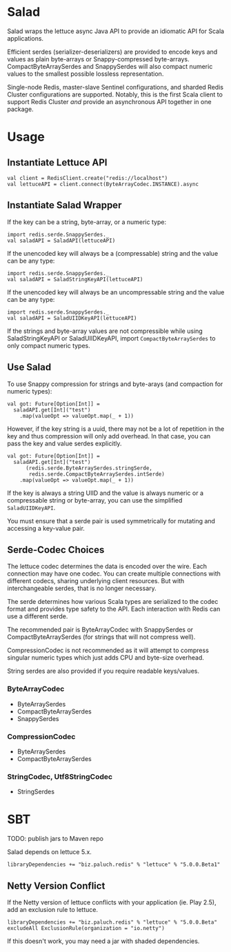 # Salad
Salad wraps the lettuce async Java API to provide an idiomatic API for Scala applications.

Efficient serdes (serializer-deserializers) are provided to encode keys and values as plain byte-arrays or Snappy-compressed byte-arrays.
CompactByteArraySerdes and SnappySerdes will also compact numeric values to the smallest possible lossless representation.

Single-node Redis, master-slave Sentinel configurations, and sharded Redis Cluster configurations are supported.
Notably, this is the first Scala client to support Redis Cluster *and* provide an asynchronous API together in one package.

# Usage
## Instantiate Lettuce API
```
val client = RedisClient.create("redis://localhost")
val lettuceAPI = client.connect(ByteArrayCodec.INSTANCE).async
```

## Instantiate Salad Wrapper
If the key can be a string, byte-array, or a numeric type:
```
import redis.serde.SnappySerdes._
val saladAPI = SaladAPI(lettuceAPI)
```
If the unencoded key will always be a (compressable) string and the value can be any type:
```
import redis.serde.SnappySerdes._
val saladAPI = SaladStringKeyAPI(lettuceAPI)
```
If the unencoded key will always be an uncompressable string and the value can be any type:
```
import redis.serde.SnappySerdes._
val saladAPI = SaladUIIDKeyAPI(lettuceAPI)
```

If the strings and byte-array values are not compressible while using SaladStringKeyAPI or SaladUIIDKeyAPI, import `CompactByteArraySerdes` to only compact numeric types.

## Use Salad
To use Snappy compression for strings and byte-arays (and compaction for numeric types):
```
val got: Future[Option[Int]] =
  saladAPI.get[Int]("test")
    .map(valueOpt => valueOpt.map(_ + 1))
```
However, if the key string is a uuid, there may not be a lot of repetition in the key and thus compression will only add overhead.
In that case, you can pass the key and value serdes explicitly.

```
val got: Future[Option[Int]] =
  saladAPI.get[Int]("test")
      (redis.serde.ByteArraySerdes.stringSerde,
       redis.serde.CompactByteArraySerdes.intSerde)
    .map(valueOpt => valueOpt.map(_ + 1))
```

If the key is always a string UIID and the value is always numeric or a compressable string or byte-array, you can use the simplified `SaladUIIDKeyAPI`.

You must ensure that a serde pair is used symmetrically for mutating and accessing a key-value pair.

## Serde-Codec Choices
The lettuce codec determines the data is encoded over the wire.
Each connection may have one codec.
You can create multiple connections with different codecs, sharing underlying client resources.
But with interchangeable serdes, that is no longer necessary.

The serde determines how various Scala types are serialized to the codec format and provides type safety to the API.
Each interaction with Redis can use a different serde.

The recommended pair is ByteArrayCodec with SnappySerdes or CompactByteArraySerdes (for strings that will not compress well).

CompressionCodec is not recommended as it will attempt to compress singular numeric types which just adds CPU and byte-size overhead.

String serdes are also provided if you require readable keys/values.

### ByteArrayCodec
* ByteArraySerdes
* CompactByteArraySerdes
* SnappySerdes

### CompressionCodec
* ByteArraySerdes
* CompactByteArraySerdes

### StringCodec, Utf8StringCodec
* StringSerdes

# SBT
TODO: publish jars to Maven repo

Salad depends on lettuce 5.x.

```
libraryDependencies += "biz.paluch.redis" % "lettuce" % "5.0.0.Beta1"
```

## Netty Version Conflict
If the Netty version of lettuce conflicts with your application (ie. Play 2.5), add an exclusion rule to lettuce.
```
libraryDependencies += "biz.paluch.redis" % "lettuce" % "5.0.0.Beta" excludeAll ExclusionRule(organization = "io.netty")
```
If this doesn't work, you may need a jar with shaded dependencies.